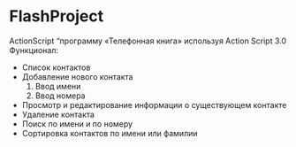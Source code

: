 # FlashProject
 ActionScript 
“программу  «Телефонная книга»  используя Action Script 3.0
Функционал:
- Список контактов
- Добавление нового контакта
   1) Ввод имени
   2) Ввод номера
- Просмотр и редактирование  информации о существующем контакте
 - Удаление  контакта
- Поиск по имени и по номеру
- Сортировка контактов по имени или фамилии
